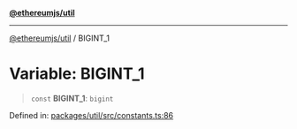 [**@ethereumjs/util**](../README.md)

***

[@ethereumjs/util](../README.md) / BIGINT\_1

# Variable: BIGINT\_1

> `const` **BIGINT\_1**: `bigint`

Defined in: [packages/util/src/constants.ts:86](https://github.com/Dargon789/ethereumjs-monorepo/blob/master/packages/util/src/constants.ts#L86)
